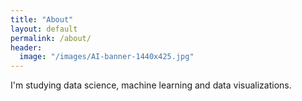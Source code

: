 ```yaml
---
title: "About"
layout: default
permalink: /about/
header:
  image: "/images/AI-banner-1440x425.jpg"
---
```


I'm studying data science, machine learning and data visualizations.
